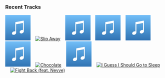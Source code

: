 ### Recent Tracks
[<img src='https://github.com/atfinke/atfinke/blob/master/placeholder.jpeg?raw=true' width='16%' height='16%' alt='You Should Be Sad'>](https://www.last.fm/music/halsey/_/you%2bshould%2bbe%2bsad)&nbsp;&nbsp;&nbsp;&nbsp;[<img src='https://lastfm.freetls.fastly.net/i/u/300x300/de2a2333f3da846c35d3c822469abed4.png' width='16%' height='16%' alt='Slip Away'>](https://www.last.fm/music/perfume%2bgenius/_/slip%2baway)&nbsp;&nbsp;&nbsp;&nbsp;[<img src='https://github.com/atfinke/atfinke/blob/master/placeholder.jpeg?raw=true' width='16%' height='16%' alt='Everywhere - 2017 Remaster'>](https://www.last.fm/music/fleetwood%2bmac/_/everywhere%2b-%2b2017%2bremaster)&nbsp;&nbsp;&nbsp;&nbsp;[<img src='https://github.com/atfinke/atfinke/blob/master/placeholder.jpeg?raw=true' width='16%' height='16%' alt='Peach'>](https://www.last.fm/music/broods/_/peach)&nbsp;&nbsp;&nbsp;&nbsp;[<img src='https://github.com/atfinke/atfinke/blob/master/placeholder.jpeg?raw=true' width='16%' height='16%' alt='Never Seen the Rain'>](https://www.last.fm/music/tones%2band%2bi/_/never%2bseen%2bthe%2brain)&nbsp;&nbsp;&nbsp;&nbsp;<br>[<img src='https://github.com/atfinke/atfinke/blob/master/placeholder.jpeg?raw=true' width='16%' height='16%' alt='Forgive Me Friend'>](https://www.last.fm/music/smith%2b%2526%2bthell/_/forgive%2bme%2bfriend)&nbsp;&nbsp;&nbsp;&nbsp;[<img src='https://lastfm.freetls.fastly.net/i/u/300x300/2666bdc9b7264b799f8a882e471cd62e.png' width='16%' height='16%' alt='Chocolate'>](https://www.last.fm/music/the%2b1975/_/chocolate)&nbsp;&nbsp;&nbsp;&nbsp;[<img src='https://github.com/atfinke/atfinke/blob/master/placeholder.jpeg?raw=true' width='16%' height='16%' alt='Best Friends - Studio'>](https://www.last.fm/music/hillsong%2byoung%2b%2526%2bfree/_/best%2bfriends%2b-%2bstudio)&nbsp;&nbsp;&nbsp;&nbsp;[<img src='https://lastfm.freetls.fastly.net/i/u/300x300/9dbff5e7be08d5d1e364c0e501be866b.png' width='16%' height='16%' alt='I Guess I Should Go to Sleep'>](https://www.last.fm/music/jack%2bwhite/_/i%2bguess%2bi%2bshould%2bgo%2bto%2bsleep)&nbsp;&nbsp;&nbsp;&nbsp;[<img src='https://lastfm.freetls.fastly.net/i/u/300x300/7cd86c9d0404f8c1a0efcffce2068b5d.png' width='16%' height='16%' alt='Fight Back (feat. Nevve)'>](https://www.last.fm/music/stayloose/_/fight%2bback%2b%2528feat.%2bnevve%2529)&nbsp;&nbsp;&nbsp;&nbsp;<br>